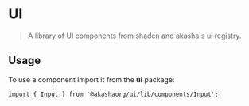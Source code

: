 # UI

> A library of  UI components from shadcn and akasha's ui registry.
 

## Usage

To use a component import it from the **ui** package:

```tsx
import { Input } from '@akashaorg/ui/lib/components/Input';
```